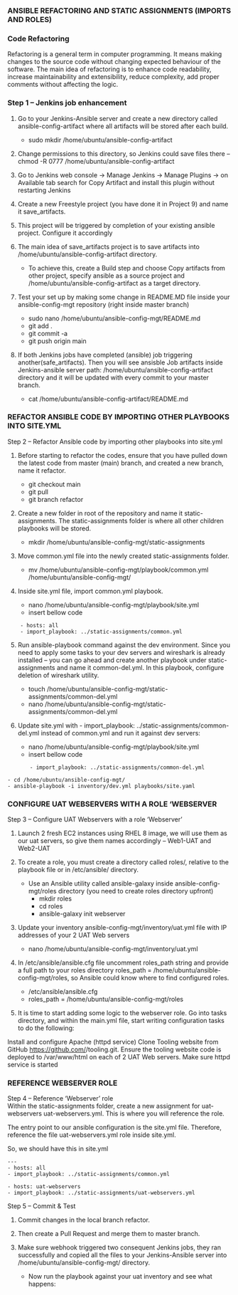 ### ANSIBLE REFACTORING AND STATIC ASSIGNMENTS (IMPORTS AND ROLES)

### Code Refactoring
Refactoring is a general term in computer programming. It means making changes to the source code without changing expected behaviour of the software. The main idea of refactoring is to enhance code readability, increase maintainability and extensibility, reduce complexity, add proper comments without affecting the logic.

### Step 1 – Jenkins job enhancement
1. Go to your Jenkins-Ansible server and create a new directory called ansible-config-artifact where all artifacts will be stored after each build.
    - sudo mkdir /home/ubuntu/ansible-config-artifact

2. Change permissions to this directory, so Jenkins could save files there 
    – chmod -R 0777 /home/ubuntu/ansible-config-artifact

3. Go to Jenkins web console -> Manage Jenkins -> Manage Plugins -> on Available tab search for Copy Artifact and install this plugin without restarting Jenkins

4. Create a new Freestyle project (you have done it in Project 9) and name it save_artifacts.

5. This project will be triggered by completion of your existing ansible project. Configure it accordingly


6. The main idea of save_artifacts project is to save artifacts into /home/ubuntu/ansible-config-artifact directory. 
    - To achieve this, create a Build step and choose Copy artifacts from other project, specify ansible as a source project and /home/ubuntu/ansible-config-artifact as a target directory.

7. Test your set up by making some change in README.MD file inside your ansible-config-mgt repository (right inside master branch)
    - sudo nano /home/ubuntu/ansible-config-mgt/README.md
    - git add .
    - git commit -a
    - git push origin main

8. If both Jenkins jobs have completed (ansible) job triggering  another(safe_artifacts). Then you will see ansisble Job artifacts inside Jenkins-ansible server path: /home/ubuntu/ansible-config-artifact directory and it will be updated with every commit to your master branch.  
    - cat /home/ubuntu/ansible-config-artifact/README.md

### REFACTOR ANSIBLE CODE BY IMPORTING OTHER PLAYBOOKS INTO SITE.YML

Step 2 – Refactor Ansible code by importing other playbooks into site.yml  

1. Before starting to refactor the codes, ensure that you have pulled down the latest code from master (main) branch, and created a new branch, name it refactor.
    - git checkout main
    - git pull 
    - git branch refactor

2. Create a new folder in root of the repository and name it static-assignments. The static-assignments folder is where all other children playbooks will be stored.  
    - mkdir /home/ubuntu/ansible-config-mgt/static-assignments

3. Move common.yml file into the newly created static-assignments folder.
    - mv /home/ubuntu/ansible-config-mgt/playbook/common.yml /home/ubuntu/ansible-config-mgt/

4. Inside site.yml file, import common.yml playbook.
    - nano /home/ubuntu/ansible-config-mgt/playbook/site.yml
    - insert bellow code
```
    - hosts: all
    - import_playbook: ../static-assignments/common.yml
```  

5. Run ansible-playbook command against the dev environment. Since you need to apply some tasks to your dev servers and wireshark is already installed – you can go ahead and create another playbook under static-assignments and name it common-del.yml. In this playbook, configure deletion of wireshark utility.
    - touch /home/ubuntu/ansible-config-mgt/static-assignments/common-del.yml
    - nano /home/ubuntu/ansible-config-mgt/static-assignments/common-del.yml

6. Update site.yml with - import_playbook: ../static-assignments/common-del.yml instead of common.yml and run it against dev servers:  
    - nano /home/ubuntu/ansible-config-mgt/playbook/site.yml  
    - insert bellow code  
````
       - import_playbook: ../static-assignments/common-del.yml  
````      
    - cd /home/ubuntu/ansible-config-mgt/
    - ansible-playbook -i inventory/dev.yml playbooks/site.yaml



### CONFIGURE UAT WEBSERVERS WITH A ROLE ‘WEBSERVER  

Step 3 – Configure UAT Webservers with a role ‘Webserver’
1. Launch 2 fresh EC2 instances using RHEL 8 image, we will use them as our uat servers, so give them names accordingly – Web1-UAT and Web2-UAT  

2. To create a role, you must create a directory called roles/, relative to the playbook file or in /etc/ansible/ directory.    
    - Use an Ansible utility called ansible-galaxy inside ansible-config-mgt/roles directory (you need to create roles directory upfront)
        - mkdir roles
        - cd roles
        - ansible-galaxy init webserver  

3. Update your inventory ansible-config-mgt/inventory/uat.yml file with IP addresses of your 2 UAT Web servers
    - nano /home/ubuntu/ansible-config-mgt/inventory/uat.yml

4. In /etc/ansible/ansible.cfg file uncomment roles_path string and provide a full path to your roles directory roles_path    = /home/ubuntu/ansible-config-mgt/roles, so Ansible could know where to find configured roles.
    - /etc/ansible/ansible.cfg
    - roles_path    = /home/ubuntu/ansible-config-mgt/roles

5. It is time to start adding some logic to the webserver role. Go into tasks directory, and within the main.yml file, start writing configuration tasks to do the following:

Install and configure Apache (httpd service)
Clone Tooling website from GitHub https://github.com/<your-name>/tooling.git.
Ensure the tooling website code is deployed to /var/www/html on each of 2 UAT Web servers.
Make sure httpd service is started

### REFERENCE WEBSERVER ROLE  

Step 4 – Reference ‘Webserver’ role  
Within the static-assignments folder, create a new assignment for uat-webservers uat-webservers.yml. This is where you will reference the role.



The entry point to our ansible configuration is the site.yml file. Therefore, reference the file uat-webservers.yml role inside site.yml.

So, we should have this in site.yml

````
---
- hosts: all
- import_playbook: ../static-assignments/common.yml

- hosts: uat-webservers
- import_playbook: ../static-assignments/uat-webservers.yml

````

Step 5 – Commit & Test  
1. Commit changes in the local branch refactor. 

2. Then create a Pull Request and merge them to master branch.  

3. Make sure webhook triggered two consequent Jenkins jobs, they ran successfully and copied all the files to your Jenkins-Ansible server into /home/ubuntu/ansible-config-mgt/ directory.
    - Now run the playbook against your uat inventory and see what happens:
